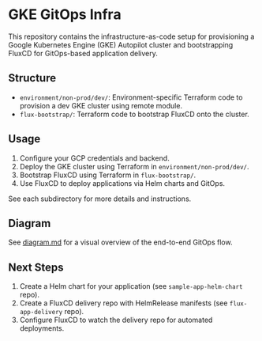 # GKE GitOps Infra

This repository contains the infrastructure-as-code setup for provisioning a Google Kubernetes Engine (GKE) Autopilot cluster and bootstrapping FluxCD for GitOps-based application delivery.

## Structure

- `environment/non-prod/dev/`: Environment-specific Terraform code to provision a dev GKE cluster using remote module.
- `flux-bootstrap/`: Terraform code to bootstrap FluxCD onto the cluster.

## Usage

1. Configure your GCP credentials and backend.
2. Deploy the GKE cluster using Terraform in `environment/non-prod/dev/`.
3. Bootstrap FluxCD using Terraform in `flux-bootstrap/`.
4. Use FluxCD to deploy applications via Helm charts and GitOps.

See each subdirectory for more details and instructions. 

## Diagram

See [diagram.md](./diagram.md) for a visual overview of the end-to-end GitOps flow.

## Next Steps

1. Create a Helm chart for your application (see `sample-app-helm-chart` repo).
2. Create a FluxCD delivery repo with HelmRelease manifests (see `flux-app-delivery` repo).
3. Configure FluxCD to watch the delivery repo for automated deployments. 